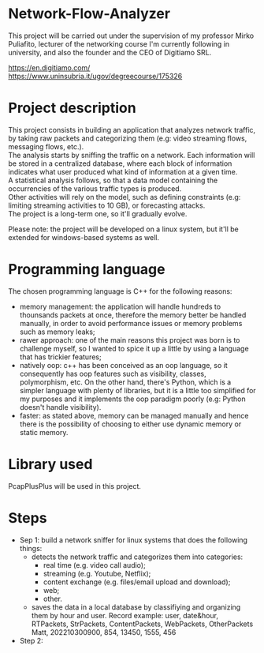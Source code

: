 # Network-Flow-Analyzer
This project will be carried out under the supervision of my professor Mirko Puliafito, lecturer of the networking course I'm currently following in university, and 
also the founder and the CEO of Digitiamo SRL.

https://en.digitiamo.com/                   
https://www.uninsubria.it/ugov/degreecourse/175326           

# Project description
This project consists in building an application that analyzes network traffic, by taking raw packets and categorizing them (e.g: video streaming flows, messaging flows, etc.).   
The analysis starts by sniffing the traffic on a network. Each information will be stored in a centralized database, where each block of information indicates what user produced what kind of information at a given time.                      
A statistical analysis follows, so that a data model containing the occurrencies of the various traffic types is produced.   
Other activities will rely on the model, such as defining constraints (e.g: limiting streaming activities to 10 GB), or forecasting attacks.   
The project is a long-term one, so it'll gradually evolve.   

Please note: the project will be developed on a linux system, but it'll be extended for windows-based systems as well.

# Programming language
The chosen programming language is C++ for the following reasons:   
- memory management: the application will handle hundreds to thounsands packets at once, therefore the memory better be handled manually, in order to avoid performance issues or memory problems such as memory leaks;
- rawer approach: one of the main reasons this project was born is to challenge myself, so I wanted to spice it up a little by using a language that has trickier features;
- natively oop: c++ has been conceived as an oop language, so it consequently has oop features such as visibility, classes, polymorphism, etc. On the other hand, there's Python, which is a simpler language with plenty of libraries, but it is a little too simplified for my purposes and it implements the oop paradigm poorly (e.g: Python doesn't handle visibility).
- faster: as stated above, memory can be managed manually and hence there is the possibility of choosing to either use dynamic memory or static memory.

# Library used
PcapPlusPlus will be used in this project.

# Steps
- Sep 1: build a network sniffer for linux systems that does the following things:
  - detects the network traffic and categorizes them into categories: 
    - real time (e.g. video call audio);
    - streaming (e.g. Youtube, Netflix);
    - content exchange (e.g. files/email upload and download);
    - web;
    - other.
  - saves the data in a local database by classifiying and organizing them by hour and user.
    Record example: user, date&hour, RTPackets, StrPackets, ContentPackets, WebPackets, OtherPackets
                    Matt, 202210300900, 854, 13450, 1555, 456
- Step 2: 
